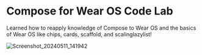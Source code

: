 Compose for Wear OS Code Lab
=============================
Learned how to reapply knowledge of Compose to Wear OS and the basics of Wear OS like chips, cards, scaffold, and scalinglazylist!

![Screenshot_20240511_141942](https://github.com/NickSidiropoulos/WearOsCodeLab/assets/12250619/4a13ccde-9ff3-407c-9cc9-edf3d698b441)
